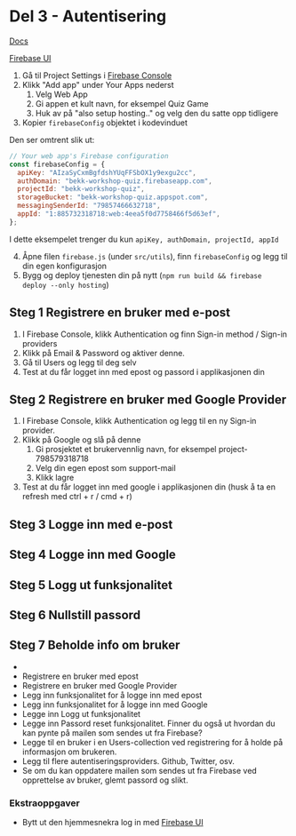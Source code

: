 # Del 3 - Autentisering

[Docs](https://firebase.google.com/docs/auth)

[Firebase UI](https://github.com/firebase/firebaseui-web)

1. Gå til Project Settings i [Firebase Console](https://console.firebase.google.com)
2. Klikk "Add app" under Your Apps nederst
   1. Velg Web App
   2. Gi appen et kult navn, for eksempel Quiz Game
   3. Huk av på "also setup hosting.." og velg den du satte opp tidligere
3. Kopier `firebaseConfig` objektet i kodevinduet

Den ser omtrent slik ut:

```javascript
// Your web app's Firebase configuration
const firebaseConfig = {
  apiKey: "AIzaSyCxmBgfdshYUqFFSbOX1y9exgu2cc",
  authDomain: "bekk-workshop-quiz.firebaseapp.com",
  projectId: "bekk-workshop-quiz",
  storageBucket: "bekk-workshop-quiz.appspot.com",
  messagingSenderId: "79857466632718",
  appId: "1:885732318718:web:4eea5f0d7758466f5d63ef",
};
```

I dette eksempelet trenger du kun `apiKey, authDomain, projectId, appId`

4. Åpne filen `firebase.js` (under `src/utils`), finn `firebaseConfig` og legg til din egen konfigurasjon
5. Bygg og deploy tjenesten din på nytt (`npm run build && firebase deploy --only hosting`)

## Steg 1 Registrere en bruker med e-post

1. I Firebase Console, klikk Authentication og finn Sign-in method / Sign-in providers
2. Klikk på Email & Password og aktiver denne.
3. Gå til Users og legg til deg selv
4. Test at du får logget inn med epost og passord i applikasjonen din

## Steg 2 Registrere en bruker med Google Provider

1. I Firebase Console, klikk Authentication og legg til en ny Sign-in provider.
2. Klikk på Google og slå på denne
   1. Gi prosjektet et brukervennlig navn, for eksempel project-798579318718
   2. Velg din egen epost som support-mail
   3. Klikk lagre
3. Test at du får logget inn med google i applikasjonen din (husk å ta en refresh med ctrl + r / cmd + r)

## Steg 3 Logge inn med e-post

## Steg 4 Logge inn med Google

## Steg 5 Logg ut funksjonalitet

## Steg 6 Nullstill passord

## Steg 7 Beholde info om bruker

-
- Registrere en bruker med epost
- Registrere en bruker med Google Provider
- Legg inn funksjonalitet for å logge inn med epost
- Legg inn funksjonalitet for å logge inn med Google
- Legge inn Logg ut funksjonalitet
- Legge inn Passord reset funksjonalitet. Finner du også ut hvordan du kan pynte på mailen som sendes ut fra Firebase?
- Legge til en bruker i en Users-collection ved registrering for å holde på informasjon om brukeren.
- Legg til flere autentiseringsproviders. Github, Twitter, osv.
- Se om du kan oppdatere mailen som sendes ut fra Firebase ved opprettelse av bruker, glemt passord og slikt.

### Ekstraoppgaver

- Bytt ut den hjemmesnekra log in med [Firebase UI](https://github.com/firebase/firebaseui-web)
